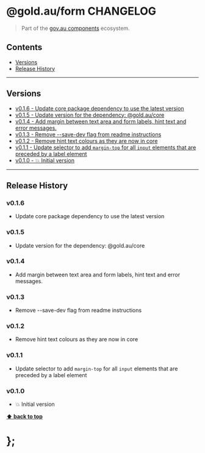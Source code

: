 @gold.au/form CHANGELOG
======================

> Part of the [gov.au components](https://github.com/designsystemau/gold-design-system/) ecosystem.


## Contents

* [Versions](#install)
* [Release History](#release-history)


----------------------------------------------------------------------------------------------------------------------------------------------------------------


## Versions

* [v0.1.6 - Update core package dependency to use the latest version](#v016)
* [v0.1.5 - Update version for the dependency: @gold.au/core](#v015)
* [v0.1.4 - Add margin between text area and form labels, hint text and error messages.](#v014)
* [v0.1.3 - Remove --save-dev flag from readme instructions](#v013)
* [v0.1.2 - Remove hint text colours as they are now in core](#v012)
* [v0.1.1 - Update selector to add `margin-top` for all `input` elements that are preceded by a label element](#v011)
* [v0.1.0 - 💥 Initial version](#v010)


----------------------------------------------------------------------------------------------------------------------------------------------------------------


## Release History

### v0.1.6

- Update core package dependency to use the latest version


### v0.1.5

- Update version for the dependency: @gold.au/core


### v0.1.4

- Add margin between text area and form labels, hint text and error messages.


### v0.1.3

- Remove --save-dev flag from readme instructions


### v0.1.2

- Remove hint text colours as they are now in core


### v0.1.1

- Update selector to add `margin-top` for all `input` elements that are preceded by a label element


### v0.1.0

- 💥 Initial version


**[⬆ back to top](#contents)**


# };

